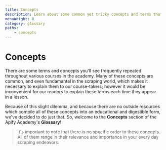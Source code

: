 ```yaml
---
title: Concepts
description: Learn about some common yet tricky concepts and terms that are used frequently within the academy, as well as in the world of scraper development.
menuWeight: 8
category: glossary
paths:
    - concepts
---
```


# [](#concepts) Concepts

There are some terms and concepts you'll see frequently repeated throughout various courses in the academy. Many of these concepts are common, and even fundamantal in the scraping world, which makes it necessary to explain them to our course-takers; however it would be inconvenient for our readers to explain these terms each time they appear in a lesson.

Because of this slight dilemma, and because there are no outside resources which compile all of these concepts into an educational and digestible form, we've decided to do just that. So, welcome to the **Concepts** section of the Apify Academy's **Glossary**!

> It's important to note that there is no specific order to these concepts. All of them range in their relevance and importance in your every day scraping endeavors.
